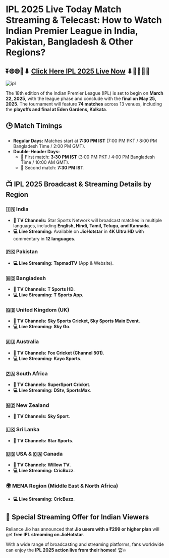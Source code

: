 # IPL 2025 Live Today Match Streaming & Telecast: How to Watch Indian Premier League in India, Pakistan, Bangladesh & Other Regions?

## ⏬🌐🌐📌⬇ [Click Here IPL 2025 Live Now](https://ptvsportshd.net/ipl-live/) ⬇📌🌐🌐⏬

![ipl](https://github.com/user-attachments/assets/9ae3508d-f192-40fc-a7a6-fec3d93b834b)


The 18th edition of the Indian Premier League (IPL) is set to begin on **March 22, 2025**, with the league phase and conclude with the **final on May 25, 2025**. The tournament will feature **74 matches** across 13 venues, including the **playoffs and final at Eden Gardens, Kolkata**.

## 🕒 Match Timings  
- **Regular Days:** Matches start at **7:30 PM IST** (7:00 PM PKT / 8:00 PM Bangladesh Time / 2:00 PM GMT).  
- **Double-Header Days:**  
  - 🏏 First match: **3:30 PM IST** (3:00 PM PKT / 4:00 PM Bangladesh Time / 10:00 AM GMT).  
  - 🏏 Second match: **7:30 PM IST**.  

## 📺 IPL 2025 Broadcast & Streaming Details by Region  

### 🇮🇳 India  
- **📡 TV Channels:** Star Sports Network will broadcast matches in multiple languages, including **English, Hindi, Tamil, Telugu, and Kannada**.  
- **💻 Live Streaming:** Available on **JioHotstar** in **4K Ultra HD** with commentary in **12 languages**.  

### 🇵🇰 Pakistan  
- **💻 Live Streaming:** **TapmadTV** (App & Website).  

### 🇧🇩 Bangladesh  
- **📡 TV Channels:** **T Sports HD**.  
- **💻 Live Streaming:** **T Sports App**.  

### 🇬🇧 United Kingdom (UK)  
- **📡 TV Channels:** **Sky Sports Cricket, Sky Sports Main Event**.  
- **💻 Live Streaming:** **Sky Go**.  

### 🇦🇺 Australia  
- **📡 TV Channels:** **Fox Cricket (Channel 501)**.  
- **💻 Live Streaming:** **Kayo Sports**.  

### 🇿🇦 South Africa  
- **📡 TV Channels:** **SuperSport Cricket**.  
- **💻 Live Streaming:** **DStv, SportsMax**.  

### 🇳🇿 New Zealand  
- **📡 TV Channels:** **Sky Sport**.  

### 🇱🇰 Sri Lanka  
- **📡 TV Channels:** **Star Sports**.  

### 🇺🇸 USA & 🇨🇦 Canada  
- **📡 TV Channels:** **Willow TV**.  
- **💻 Live Streaming:** **CricBuzz**.  

### 🌍 MENA Region (Middle East & North Africa)  
- **💻 Live Streaming:** **CricBuzz**.  

## 🎉 Special Streaming Offer for Indian Viewers  
Reliance Jio has announced that **Jio users with a ₹299 or higher plan** will get **free IPL streaming on JioHotstar**.  

With a wide range of broadcasting and streaming platforms, fans worldwide can enjoy the **IPL 2025 action live from their homes!** 🏆🔥
